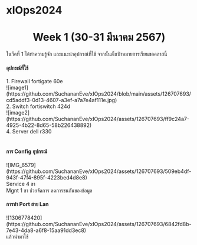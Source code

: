 # xIOps2024
<h1 align="center">Week 1 (30-31 มีนาคม 2567)</h1>

<p align="left">
  ในวีคที่ 1 ได้ทำความรู้จัก และแนะนำอุปกรณ์ที่ใช้ จากนั้นตั้งเป้าหมายการเรียนขอคลาสนี้<br>
<h4>อุปกรณ์ที่ใช้</h4> 
 1. Firewall fortigate 60e<br>
  ![image1](https://github.com/SuchananEve/xIOps2024/blob/main/assets/126707693/cd5addf3-0d13-4607-a3ef-a7a7e4af111e.jpg)
<br>
 2. Switch fortiswitch 424d<br>
  ![image2](https://github.com/SuchananEve/xIOps2024/assets/126707693/ff9c24a7-4925-4b22-8d65-58b226438892)
<br>
 4. Server dell r330<br>
  <br>
  
<h4>การ Config อุปกรณ์</h4>
![IMG_6579](https://github.com/SuchananEve/xIOps2024/assets/126707693/509eb4df-943f-47f4-895f-4223bed4d8e8)
<br>
Service 4 ขา  <br>
Mgnt 1 ขา ช่วยจัดการ ลดการชนกันของข้อมูล <br>
<h4>การทำ Port สาย Lan</h4>
![1306778420](https://github.com/SuchananEve/xIOps2024/assets/126707693/6842fd8b-7e43-4da8-a6f8-15aa91dd3ec8)<br>
แล้วนำมาใช้
<br>

</p>



